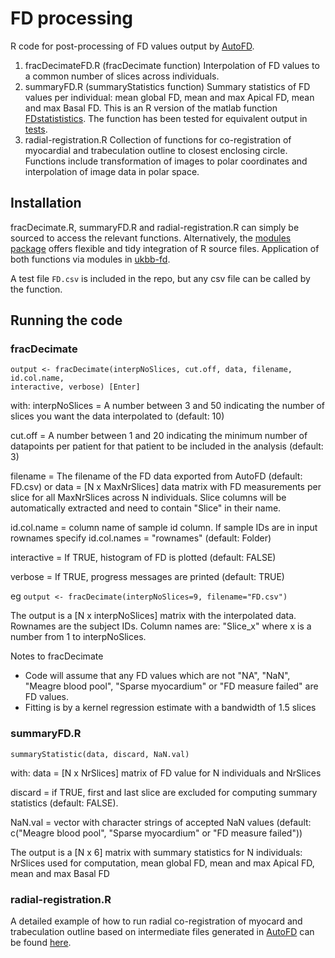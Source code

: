 # FD processing
R code for post-processing of FD values output by
[AutoFD](https://github.com/ImperialCollegeLondon/fractalgenetics/tree/master/automated-fractal-analysis).

1. fracDecimateFD.R (fracDecimate function)
    Interpolation of FD values to a common number of slices across individuals.
1. summaryFD.R (summaryStatistics function)
    Summary statistics of FD values per individual: mean global FD, mean and max
    Apical FD, mean and max Basal FD. This is an R version of the matlab
    function [FDstatististics](https://github.com/ImperialCollegeLondon/fractalgenetics/blob/master/automated-fractal-analysis/pft_JC_FDStatistics.m).
    The function has been tested for equivalent output in
    [tests](https://github.com/ImperialCollegeLondon/fractalgenetics/tree/master/fractal-analysis-processing/tests).
1. radial-registration.R
    Collection of functions for co-registration of myocardial and trabeculation
    outline to closest enclosing circle. Functions include transformation of
    images to polar coordinates and interpolation of image data in polar space.

## Installation
 fracDecimate.R, summaryFD.R and radial-registration.R can simply be sourced to access
 the relevant functions. Alternatively,
 the [modules package](https://github.com/klmr/modules) offers flexible and tidy
 integration of R source files. Application of both functions via modules in
 [ukbb-fd](UK-Biobank/phenotypes/preparePheno.r).

A test file `FD.csv` is included in the repo, but any csv file can be called by
the function.

## Running the code
### fracDecimate
    output <- fracDecimate(interpNoSlices, cut.off, data, filename, id.col.name,
    interactive, verbose) [Enter]
with:
interpNoSlices = A number between 3 and 50 indicating the number of slices
    you want the data interpolated to (default: 10)

cut.off = A number between 1 and 20 indicating the minimum number of
    datapoints per patient for that patient to be included in the analysis
    (default: 3)

filename = The filename of the FD data exported from AutoFD (default: FD.csv)
    or
data = [N x MaxNrSlices] data matrix with FD measurements per slice for all
    MaxNrSlices across N individuals. Slice columns will be
    automatically extracted and need to contain "Slice" in their name.

id.col.name = column name of sample id column. If sample IDs are in input
    rownames specify id.col.names = "rownames" (default: Folder)

interactive = If TRUE, histogram of FD is plotted (default: FALSE)

verbose = If TRUE, progress messages are printed (default: TRUE)

eg `output <- fracDecimate(interpNoSlices=9, filename="FD.csv")`

The output is a [N x interpNoSlices] matrix with the interpolated data. Rownames
are the subject IDs. Column names are: "Slice_x" where x is a number from 1 to
interpNoSlices.

Notes to fracDecimate
- Code will assume that any FD values which are not "NA", "NaN",
  "Meagre blood pool", "Sparse myocardium" or "FD measure failed" are FD values.
- Fitting is by a kernel regression estimate with a bandwidth of 1.5 slices

### summaryFD.R
    summaryStatistic(data, discard, NaN.val)
with:
data = [N x NrSlices] matrix of FD value for N individuals and NrSlices

discard = if TRUE, first and last slice are excluded for computing summary
    statistics (default: FALSE).

NaN.val = vector with character strings of accepted NaN values (default:
    c("Meagre blood pool", "Sparse myocardium" or "FD measure failed"))

The output is a [N x 6] matrix with summary statistics for N individuals:
NrSlices used for computation, mean global FD, mean and max Apical FD, mean and
max Basal FD

### radial-registration.R
A detailed example of how to run radial co-registration of myocard and
trabeculation outline based on intermediate files generated in
[AutoFD](https://github.com/ImperialCollegeLondon/fractalgenetics/tree/master/automated-fractal-analysis) can be found
[here](https://github.com/ImperialCollegeLondon/fractalgenetics/blob/master/fractal-analysis-processing/tests/radial-registration/test-registration.R).
